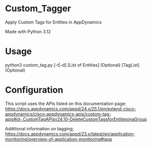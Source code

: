 # Custom_Tagger
Apply Custom Tags for Entities in AppDynamics

Made with Python 3.12

# Usage
python3 custom_tag.py [-t|-d] [List of Entities] (Optional) [TagList] (Optional)

# Configuration
This script uses the APIs listed on this documentation page: https://docs.appdynamics.com/appd/24.x/25.1/en/extend-cisco-appdynamics/cisco-appdynamics-apis/custom-tag-apis#id-.CustomTagAPIsv24.10-DeleteCustomTagsforEntitiesinaGroup

Additional information on tagging; https://docs.appdynamics.com/appd/23.x/latest/en/application-monitoring/overview-of-application-monitoring#tags
